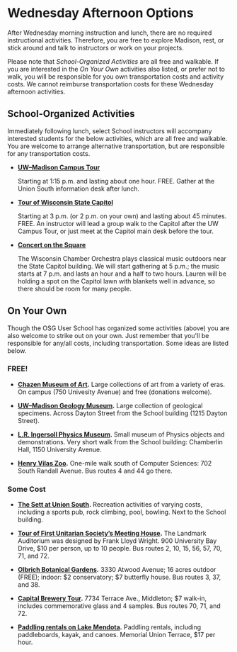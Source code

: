 # Wednesday Afternoon Options

After Wednesday morning instruction and lunch, there are no required instructional activities.  Therefore, you are free
to explore Madison, rest, or stick around and talk to instructors or work on your projects.

Please note that *School-Organized Activities* are all free and walkable.  If you are interested in the *On Your Own*
activities also listed, or prefer not to walk, you will be responsible for you own transportation costs and activity
costs.  We cannot reimburse transportation costs for these Wednesday afternoon activities.

## School-Organized Activities

Immediately following lunch, select School instructors will accompany interested students for the below activities,
which are all free and walkable.  You are welcome to arrange alternative transportation, but are responsible for any
transportation costs.

-   **[UW&ndash;Madison Campus Tour](https://info.wisc.edu/campus-tours/)**

    Starting at 1:15 p.m. and lasting about one hour. FREE. Gather at the Union South information desk after lunch.

-   **[Tour of Wisconsin State Capitol](http://tours.wisconsin.gov/)**

    Starting at 3 p.m. (or 2 p.m. on your own) and lasting about 45 minutes.  FREE.  An instructor will lead a group
    walk to the Capitol after the UW Campus Tour, or just meet at the Capitol main desk before the tour.

-   **[Concert on the Square](http://www.wcoconcerts.org/performance-listing/category/concerts-on-the-square/)**

    The Wisconsin Chamber Orchestra plays classical music outdoors near the State Capitol building.  We will start
    gathering at 5 p.m.; the music starts at 7 p.m. and lasts an hour and a half to two hours.  Lauren will be holding a
    spot on the Capitol lawn with blankets well in advance, so there should be room for many people.

## On Your Own

Though the OSG User School has organized some activities (above) you are also welcome to strike out on your own.  Just
remember that you'll be responsible for any/all costs, including transportation.  Some ideas are listed below.

### FREE!

-   **[Chazen Museum of Art](https://www.chazen.wisc.edu).** Large collections of art from a variety of eras.  On campus
    (750 Univesity Avenue) and free (donations welcome).

-   **[UW–Madison Geology Museum](https://geoscience.wisc.edu/museum/).** Large collection of geological specimens.
    Across Dayton Street from the School building (1215 Dayton Street).

-   **[L.R. Ingersoll Physics Museum](https://www.physics.wisc.edu/ingersollmuseum).** Small museum of Physics objects
    and demonstrations.  Very short walk from the School building: Chamberlin Hall, 1150 University Avenue.

-   **[Henry Vilas Zoo](https://www.vilaszoo.org/).** One-mile walk south of Computer Sciences: 702 South Randall
    Avenue.  Bus routes 4 and 44 go there.

### Some Cost

-   **[The Sett at Union South](https://union.wisc.edu/visit/union-south/the-sett-at-union-south/).** Recreation
    activities of varying costs, including a sports pub, rock climbing, pool, bowling.  Next to the School building.

-   **[Tour of First Unitarian Society’s Meeting House](https://www.fusmadison.org/tour).** The Landmark Auditorium was
    designed by Frank Lloyd Wright.  900 University Bay Drive, $10 per person, up to 10 people.  Bus routes 2, 10, 15,
    56, 57, 70, 71, and 72.

-   **[Olbrich Botanical Gardens](http://www.olbrich.org/).** 3330 Atwood Avenue; 16 acres outdoor (FREE); indoor: $2
    conservatory; $7 butterfly house.  Bus routes 3, 37, and 38.

-   **[Capital Brewery Tour](http://capitalbrewery.com/).** 7734 Terrace Ave., Middleton; $7 walk-in, includes
    commemorative glass and 4 samples.  Bus routes 70, 71, and 72.

-   **[Paddling rentals on Lake Mendota](https://union.wisc.edu/events-and-activities/outdoor-uw/outdoor-rentals/paddling-rentals/).**
    Paddling rentals, including paddleboards, kayak, and canoes.  Memorial Union Terrace, $17 per hour.
